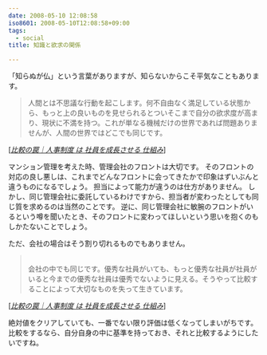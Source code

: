 ```yaml
---
date: 2008-05-10 12:08:58
iso8601: 2008-05-10T12:08:58+09:00
tags:
  - social
title: 知識と欲求の関係

---
```


「知らぬが仏」という言葉がありますが、知らないからこそ平気なこともあります。

<blockquote cite="http://ameblo.jp/tama-ken1/entry-10092786443.html" title="Source: 比較の罠｜人事制度 は 社員を成長させる 仕組み; Accessed Date: 5/9/2008" class="blockquote">
  <p>人間とは不思議な行動を起こします。何不自由なく満足している状態から、もっと上の良いものを見せられるとついそこまで自分の欲求度が高まり、現状に不満を持つ。これが単なる機械だけの世界であれば問題ありませんが、人間の世界ではどこでも同じです。</p>
</blockquote>
<div class="cite"> [<cite><a href="http://ameblo.jp/tama-ken1/entry-10092786443.html">比較の罠｜人事制度 は 社員を成長させる 仕組み</a></cite>] </div>

マンション管理を考えた時、管理会社のフロントは大切です。
そのフロントの対応の良し悪しは、これまでどんなフロントに会ってきたかで印象はずいぶんと違うものになるでしょう。
担当によって能力が違うのは仕方がありません。
しかし、同じ管理会社に委託しているわけですから、担当者が変わったとしても同じ質を求めるのは当然のことです。
逆に、同じ管理会社に敏腕のフロントがいるという噂を聞いたとき、そのフロントに変わってほしいという思いを抱くのもしかたないことでしょう。

ただ、会社の場合はそう割り切れるものでもありません。

<blockquote cite="http://ameblo.jp/tama-ken1/entry-10092786443.html" title="Source: 比較の罠｜人事制度 は 社員を成長させる 仕組み; Accessed Date: 5/10/2008" class="blockquote">
  <p><br>会社の中でも同じです。優秀な社員がいても、もっと優秀な社員が社員がいると今までの優秀な社員は優秀でないように見える。そうやって比較することによって大切なものを失って生きています。</p>
</blockquote>
<div class="cite"> [<cite><a href="http://ameblo.jp/tama-ken1/entry-10092786443.html">比較の罠｜人事制度 は 社員を成長させる 仕組み</a></cite>] </div>

絶対値をクリアしていても、一番でない限り評価は低くなってしまいがちです。
比較をするなら、自分自身の中に基準を持っておき、それと比較するようにしたいですね。
